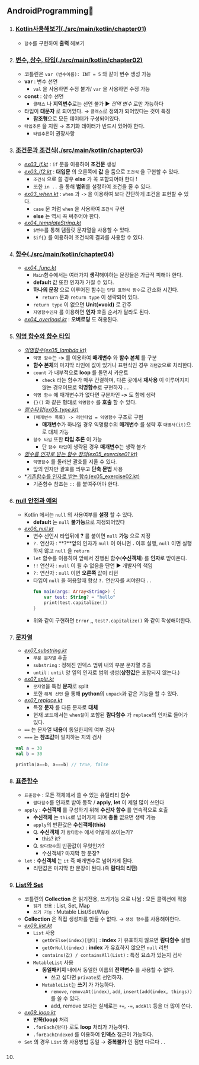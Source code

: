 ## AndroidProgramming🚕

1. ### [Kotlin사용해보기(./src/main/kotlin/chapter01)](./src/main/kotlin/chapter01)
    - `함수`를 구현하여 **출력** 해보기
2. ### [변수, 상수, 타입(./src/main/kotlin/chapter02)](./src/main/kotlin/chapter02)
    - 코틀린은 `var (변수이름): INT = 5` 와 같이 변수 생성 가능
    - **var** : 변수 선언
      - `val` 을 사용하면 수정 불가/ `var` 을 사용하면 수정 가능
    - **const** : 상수 선언
      - `클래스` 나 **지역변수**로는 선언 불가 ▶ *전역 변수* 로만 가능하다
    - 타입이 **대문자** 로 되어있다. → `클래스`로 정의가 되어있다는 것이 특징
        - **참조형**으로 모든 데이터가 구성되어있다.
    - `타입추론` 을 지원 → 초기화 데이터가 반드시 있어야 한다. 
        - `타입추론`이 권장사항
3. ### [조건문과 조건식(./src/main/kotlin/chapter03)](./src/main/kotlin/chapter03)
   - *[ex03_if.kt](./src/main/kotlin/chapter03/ex03_if.kt)* : `if` 문을 이용하여 **조건문** 생성
   - *[ex03_if2.kt](./src/main/kotlin/chapter03/ex03_if2.kt)* : **대입문** 의 오른쪽에 **값** 을 둠으로 `조건식` 을 구현할 수 있다.
     - `조건식` 으로 쓸 경우 **else** 가 꼭 포함되어야 한다 ! 
     - 또한 `in ..` 을 통해 **범위**를 설정하여 조건을 줄 수 있다.
   - *[ex03_when.kt](./src/main/kotlin/chapter03/ex03_when.kt)* : `when` 과 `->` 을 이용하여 보다 간단하게 조건을 표현할 수 있다.
     - `case` 문 처럼 `when` 을 사용하여 `조건식` 구현
     - **else** 는 역시 꼭 써주어야 한다.
   - *[ex04_templateString.kt](./src/main/kotlin/chapter03/ex03_templateString.kt)*
     - `$변수`를 통해 템플릿 문자열을 사용할 수 있다.
     - `$if{}` 를 이용하여 조건식의 결과를 사용할 수 있다.
4. ### [함수(./src/main/kotlin/chapter04)](./src/main/kotlin/chapter04)
    - *[ex04_func.kt](./src/main/kotlin/chapter04/ex04_func.kt)*
      - `Main`함수에서는 여러가지 **생각**해야하는 문장들은 가급적 피해야 한다.
      - **default** 값 또한 인자가 가질 수 있다.
      - **하나의 문장** 으로 이루어진 함수는 `단일 표현식 함수`로 간소화 시킨다.
        - `return` 문과 `return type` 이 생략되어 있다.
      - `return type` 이 없으면 **Unit(=void)** 로 간주
      - `지명함수인자` 를 이용하면 **인자** 호출 순서가 달라도 된다.
    - *[ex04_overload.kt](./src/main/kotlin/chapter04/ex04_overload.kt)* : **오버로딩** 도 허용된다.
5. ### [익명 함수와 함수 타입](./src/main/kotlin/chapter05/)
   - *[익명함수(ex05_lambda.kt)](./src/main/kotlin/chapter05/ex05_lambda.kt)* 
     - `익명 함수`는 **->** 를 이용하여 **매개변수** 와 **함수 본체** 를 구분
     - **함수 본체**의 마지막 라인에 값이 있거나 표현식인 경우 `리턴값`으로 처리한다.
     - `count` 가 내부적으로 **loop** 를 돌면서 카운트
       - `check` 라는 함수가 매우 간결하며, 다른 곳에서 **재사용** 이 이루어지지 않는 경우이므로 **익명함수**로 구현하자 . .
     - `익명 함수` 에 매개변수가 없다면 구분자인 **->** 도 함께 생략
     - `{}()` 와 같은 형태로 `익명함수` 를 **호출** 할 수 있다.
   - *[함수타입(ex05_type.kt)](./src/main/kotlin/chapter05/ex05_type.kt)*
     - `(매개변수 목록) -> 리턴타입 = 익명함수` 구조로 구현
       - **매개변수**가 하나일 경우 익명함수의 **매개변수** 를 생략 후 `대명사(it)`으로 대체 가능 
     - `함수 타입` 또한 **타입 추론** 이 가능
       - 단 `함수 타입`이 생략된 경우 **매개변수**는 생략 불가
   - *[함수를 인자로 받는 함수 정의(ex05_exercise01.kt)](./src/main/kotlin/chapter05/ex05_exercise01.kt)*
     - `익명함수` 를 둘러싼 괄호를 지울 수 있다. 
     - 앞의 인자만 괄호를 씌우고 **단축 문법** 사용
   - *[기존함수를 인자로 받는 함수(ex05_exercise02.kt)](./src/main/kotlin/chapter05/ex05_exercise02.kt)
     - 기존함수 참조는 `::` 를 붙여주어야 한다.
6. ### [null 안전과 예외](./src/main/kotlin/chapter06)
    - Kotlin 에서는 `null` 의 사용여부를 **설정** 할 수 있다.
      - **default** 는 `null` **불가능**으로 지정되어있다
    - *[ex06_null.kt](./src/main/kotlin/chapter06/ex06_null.kt)*
      - 변수 선언시 타입뒤에 **?** 를 붙이면 `null` **가능** 으로 지정
      - `?.` 연산자 : **?**앞의 인자가 `null` 이 아니면 **.** 이후 실행, `null` 이면 실행하지 않고 `null` 을 `return`
      - `let` 함수를 이용하여 앞에서 진행된 함수(**수신객체**) 를 **인자**로 받아온다.
      - `!!` 연산자 : `null` 이 될 수 없음을 단언 ▶ 개발자의 책임
      - `?:` 연산자 : `null` 이면 **오른쪽** 값이 리턴
      - 타입이 `null` 을 허용할때 항상 `?.` 연산자를 써야한다 . .
        ```kt
        fun main(args: Array<String>) {
            var test: String? = "hello"
            print(test.capitalize())
        }
        ``` 
      - 위와 같이 구현하면 `Error` ,, `test?.capitalize()` 와 같이 작성해야한다.
7. ### [문자열](./src/main/kotlin/chapter07)
   - *[ex07_substring.kt](./src/main/kotlin/chapter07/ex07_substring.kt)*
     - `부분 문자열` 추출
     - `substring` : 정해진 인덱스 범위 내의 부분 문자열 추출
     - `until` : `until` 양 옆의 인자로 범위 생성(**상한값**은 포함되지 않는다.)
   - *[ex07_split.kt](./src/main/kotlin/chapter07/ex07_split.kt)*
     - `문자열`을 특정 **문자**로 split
     - 또한 `해체 선언` 을 통해 **python**의 `unpack`과 같은 기능을 할 수 있다.
   - *[ex07_replace.kt](./src/main/kotlin/chapter07/ex07_replace.kt)*
     - 특정 **문자** 를 다른 문자로 **대체**
     - 현재 코드에서는 `when절`이 포함된 **람다함수** 가 `replace`의 인자로 들어가 있다.
   - `==` 는 문자열 **내용**이 동일한지의 여부 검사
   - `===` 는 **참조값**이 일치하는 지의 검사
   
    ```kt
   val a = 30
   val b = 30
   
   println(a==b, a===b) // true, false
   ```
8. ### [표준함수](./src/main/kotlin/chapter08)
   - `표준함수` : 모든 객체에서 쓸 수 있는 유틸리티 함수
     - `람다함수`를 인자로 받아 동작 / **apply**, **let** 이 제일 많이 쓰인다
   - `apply` : **수신객체** 를 구성하기 위해 **수신자 함수** 를 연속적으로 호출
     - **수신객체** 는 `this`로 넘어가게 되며 **충돌** 없으면 생략 가능
     - `apply`의 반환값은 **수신객체(this)** 
     - Q. **수신객체** 가 `람다함수` 에서 어떻게 쓰이는가?
       - this? it?
     - Q. `람다함수`의 반환값이 무엇인가?
       - 수신객체? 마지막 한 문장?
   - `let` : **수신객체** 는 `it` 즉 매개변수로 넘어가게 된다.
     - 리턴값은 마지막 한 문장이 된다.(즉 **람다의 리턴**)
9. ### [List와 Set](./src/main/kotlin/chapter09)
   - 코틀린의 **Collection** 은 읽기전용, 쓰기가능 으로 나뉨 : 모든 콜렉션에 적용
     - `읽기 전용` : List, Set, Map
     - `쓰기 가능` : Mutable List/Set/Map
   - **Collection** 은 직접 생성자를 만들 수 없다. → `생성 함수`를 사용해야한다.
   - *[ex09_list.kt](./src/main/kotlin/chapter09/ex09_list.kt)*
     - `List` 사용
       - `getOrElse(index)[람다]` : **index** 가 유효하지 않으면 **람다함수** 실행
       - `getOrNull(index)` : **index** 가 유효하지 않으면 `null` 리턴
       - `contains(값) / containsAll(List)` : 특정 요소가 있는지 검사
     - `MutableList` 사용
       - **동일패키지** 내에서 동일한 이름의 **전역변수** 를 사용할 수 없다.
         - 쓰고 싶다면 `private`로 선언하자.
       - `MutableList`는 **쓰기** 가 가능하다.
         - `remove`, `removaAt(index)`, `add`, `insert(add(index, things))` 를 쓸 수 있다.
         - add, remove 보다는 실제로는 `+=`, `-=`, `addAll` 등을 더 많이 쓴다.
   - *[ex09_loop.kt](./src/main/kotlin/chapter09/ex09_loop.kt)*
     - **반복(loop)** 처리
     - `.forEach{람다}` 로도 **loop** 처리가 가능하다.
     - `.forEachIndexed` 를 이용하여 **인덱스** 접근이 가능하다.
   - `Set` 의 경우 `List` 와 사용방법 동일 → **중복불가** 인 점만 다르다 . .
10. ### []()